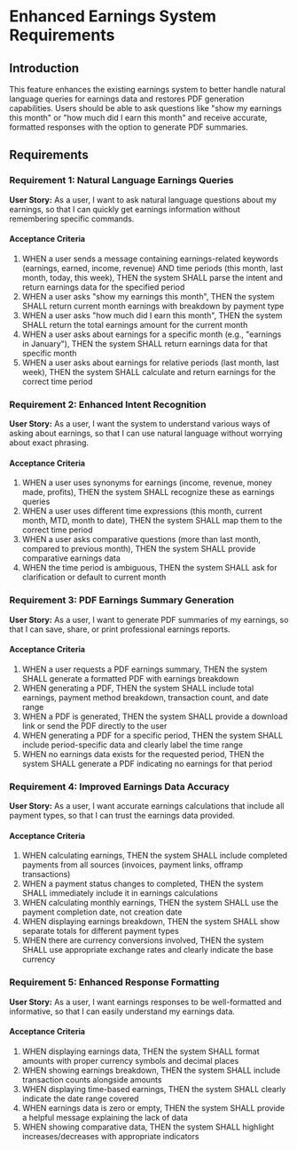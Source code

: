# Enhanced Earnings System Requirements

## Introduction

This feature enhances the existing earnings system to better handle natural language queries for earnings data and restores PDF generation capabilities. Users should be able to ask questions like "show my earnings this month" or "how much did I earn this month" and receive accurate, formatted responses with the option to generate PDF summaries.

## Requirements

### Requirement 1: Natural Language Earnings Queries

**User Story:** As a user, I want to ask natural language questions about my earnings, so that I can quickly get earnings information without remembering specific commands.

#### Acceptance Criteria

1. WHEN a user sends a message containing earnings-related keywords (earnings, earned, income, revenue) AND time periods (this month, last month, today, this week), THEN the system SHALL parse the intent and return earnings data for the specified period
2. WHEN a user asks "show my earnings this month", THEN the system SHALL return current month earnings with breakdown by payment type
3. WHEN a user asks "how much did I earn this month", THEN the system SHALL return the total earnings amount for the current month
4. WHEN a user asks about earnings for a specific month (e.g., "earnings in January"), THEN the system SHALL return earnings data for that specific month
5. WHEN a user asks about earnings for relative periods (last month, last week), THEN the system SHALL calculate and return earnings for the correct time period

### Requirement 2: Enhanced Intent Recognition

**User Story:** As a user, I want the system to understand various ways of asking about earnings, so that I can use natural language without worrying about exact phrasing.

#### Acceptance Criteria

1. WHEN a user uses synonyms for earnings (income, revenue, money made, profits), THEN the system SHALL recognize these as earnings queries
2. WHEN a user uses different time expressions (this month, current month, MTD, month to date), THEN the system SHALL map them to the correct time period
3. WHEN a user asks comparative questions (more than last month, compared to previous month), THEN the system SHALL provide comparative earnings data
4. WHEN the time period is ambiguous, THEN the system SHALL ask for clarification or default to current month

### Requirement 3: PDF Earnings Summary Generation

**User Story:** As a user, I want to generate PDF summaries of my earnings, so that I can save, share, or print professional earnings reports.

#### Acceptance Criteria

1. WHEN a user requests a PDF earnings summary, THEN the system SHALL generate a formatted PDF with earnings breakdown
2. WHEN generating a PDF, THEN the system SHALL include total earnings, payment method breakdown, transaction count, and date range
3. WHEN a PDF is generated, THEN the system SHALL provide a download link or send the PDF directly to the user
4. WHEN generating a PDF for a specific period, THEN the system SHALL include period-specific data and clearly label the time range
5. WHEN no earnings data exists for the requested period, THEN the system SHALL generate a PDF indicating no earnings for that period

### Requirement 4: Improved Earnings Data Accuracy

**User Story:** As a user, I want accurate earnings calculations that include all payment types, so that I can trust the earnings data provided.

#### Acceptance Criteria

1. WHEN calculating earnings, THEN the system SHALL include completed payments from all sources (invoices, payment links, offramp transactions)
2. WHEN a payment status changes to completed, THEN the system SHALL immediately include it in earnings calculations
3. WHEN calculating monthly earnings, THEN the system SHALL use the payment completion date, not creation date
4. WHEN displaying earnings breakdown, THEN the system SHALL show separate totals for different payment types
5. WHEN there are currency conversions involved, THEN the system SHALL use appropriate exchange rates and clearly indicate the base currency

### Requirement 5: Enhanced Response Formatting

**User Story:** As a user, I want earnings responses to be well-formatted and informative, so that I can easily understand my earnings data.

#### Acceptance Criteria

1. WHEN displaying earnings data, THEN the system SHALL format amounts with proper currency symbols and decimal places
2. WHEN showing earnings breakdown, THEN the system SHALL include transaction counts alongside amounts
3. WHEN displaying time-based earnings, THEN the system SHALL clearly indicate the date range covered
4. WHEN earnings data is zero or empty, THEN the system SHALL provide a helpful message explaining the lack of data
5. WHEN showing comparative data, THEN the system SHALL highlight increases/decreases with appropriate indicators